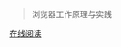 > 浏览器工作原理与实践

[在线阅读](https://blog.poetries.top/browser-working-principle/guide/part1/lesson01.html)
